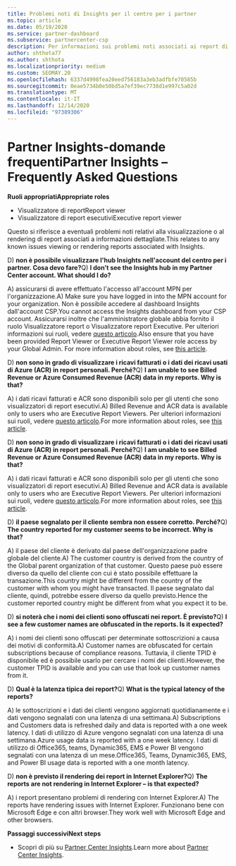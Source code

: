 ```yaml
---
title: Problemi noti di Insights per il centro per i partner
ms.topic: article
ms.date: 05/19/2020
ms.service: partner-dashboard
ms.subservice: partnercenter-csp
description: Per informazioni sui problemi noti associati ai report di partner Center Insights (PCI), vedere. Le informazioni possono includere problemi di rendering noti o limitazioni dei report.
author: shthota77
ms.author: shthota
ms.localizationpriority: medium
ms.custom: SEOMAY.20
ms.openlocfilehash: 6337d4998fea20eed756183a3eb3adfbfe70585b
ms.sourcegitcommit: 0eae5734b0e50bd5a7ef39ec7738d1e997c5a02d
ms.translationtype: MT
ms.contentlocale: it-IT
ms.lasthandoff: 12/14/2020
ms.locfileid: "97389306"
---
```

# <a name="partner-insights--frequently-asked-questions"></a><span data-ttu-id="e0154-104">Partner Insights-domande frequenti</span><span class="sxs-lookup"><span data-stu-id="e0154-104">Partner Insights – Frequently Asked Questions</span></span>

<span data-ttu-id="e0154-105">**Ruoli appropriati**</span><span class="sxs-lookup"><span data-stu-id="e0154-105">**Appropriate roles**</span></span>
- <span data-ttu-id="e0154-106">Visualizzatore di report</span><span class="sxs-lookup"><span data-stu-id="e0154-106">Report viewer</span></span>
- <span data-ttu-id="e0154-107">Visualizzatore di report esecutivi</span><span class="sxs-lookup"><span data-stu-id="e0154-107">Executive report viewer</span></span>

<span data-ttu-id="e0154-108">Questo si riferisce a eventuali problemi noti relativi alla visualizzazione o al rendering di report associati a informazioni dettagliate.</span><span class="sxs-lookup"><span data-stu-id="e0154-108">This relates to any known issues viewing or rendering reports associated with Insights.</span></span>

<span data-ttu-id="e0154-109">D) **non è possibile visualizzare l'hub Insights nell'account del centro per i partner. Cosa devo fare?**</span><span class="sxs-lookup"><span data-stu-id="e0154-109">Q) **I don’t see the Insights hub in my Partner Center account. What should I do?**</span></span>

<span data-ttu-id="e0154-110">A) assicurarsi di avere effettuato l'accesso all'account MPN per l'organizzazione.</span><span class="sxs-lookup"><span data-stu-id="e0154-110">A) Make sure you have logged in into the MPN account for your organization.</span></span> <span data-ttu-id="e0154-111">Non è possibile accedere al dashboard Insights dall'account CSP.</span><span class="sxs-lookup"><span data-stu-id="e0154-111">You cannot access the Insights dashboard from your CSP account.</span></span> <span data-ttu-id="e0154-112">Assicurarsi inoltre che l'amministratore globale abbia fornito il ruolo Visualizzatore report o Visualizzatore report Executive.  Per ulteriori informazioni sui ruoli, vedere [questo articolo](https://docs.microsoft.com/partner-center/pci-roles).</span><span class="sxs-lookup"><span data-stu-id="e0154-112">Also ensure that you have been provided Report Viewer or Executive Report Viewer role access by your Global Admin.  For more information about roles, see [this article](https://docs.microsoft.com/partner-center/pci-roles).</span></span>

<span data-ttu-id="e0154-113">D) **non sono in grado di visualizzare i ricavi fatturati o i dati dei ricavi usati di Azure (ACR) in report personali. Perché?**</span><span class="sxs-lookup"><span data-stu-id="e0154-113">Q) **I am unable to see Billed Revenue or Azure Consumed Revenue (ACR) data in my reports. Why is that?**</span></span>

<span data-ttu-id="e0154-114">A) i dati ricavi fatturati e ACR sono disponibili solo per gli utenti che sono visualizzatori di report esecutivi.</span><span class="sxs-lookup"><span data-stu-id="e0154-114">A) Billed Revenue and ACR data is available only to users who are Executive Report Viewers.</span></span>  <span data-ttu-id="e0154-115">Per ulteriori informazioni sui ruoli, vedere [questo articolo](https://docs.microsoft.com/partner-center/pci-roles).</span><span class="sxs-lookup"><span data-stu-id="e0154-115">For more information about roles, see [this article](https://docs.microsoft.com/partner-center/pci-roles).</span></span>

<span data-ttu-id="e0154-116">D) **non sono in grado di visualizzare i ricavi fatturati o i dati dei ricavi usati di Azure (ACR) in report personali. Perché?**</span><span class="sxs-lookup"><span data-stu-id="e0154-116">Q) **I am unable to see Billed Revenue or Azure Consumed Revenue (ACR) data in my reports. Why is that?**</span></span>

<span data-ttu-id="e0154-117">A) i dati ricavi fatturati e ACR sono disponibili solo per gli utenti che sono visualizzatori di report esecutivi.</span><span class="sxs-lookup"><span data-stu-id="e0154-117">A) Billed Revenue and ACR data is available only to users who are Executive Report Viewers.</span></span> <span data-ttu-id="e0154-118">Per ulteriori informazioni sui ruoli, vedere [questo articolo](https://docs.microsoft.com/partner-center/pci-roles).</span><span class="sxs-lookup"><span data-stu-id="e0154-118">For more information about roles, see [this article](https://docs.microsoft.com/partner-center/pci-roles).</span></span>

<span data-ttu-id="e0154-119">D) **il paese segnalato per il cliente sembra non essere corretto. Perché?**</span><span class="sxs-lookup"><span data-stu-id="e0154-119">Q) **The country reported for my customer seems to be incorrect. Why is that?**</span></span>

<span data-ttu-id="e0154-120">A) il paese del cliente è derivato dal paese dell'organizzazione padre globale del cliente.</span><span class="sxs-lookup"><span data-stu-id="e0154-120">A) The customer country is derived from the country of the Global parent organization of that customer.</span></span> <span data-ttu-id="e0154-121">Questo paese può essere diverso da quello del cliente con cui è stato possibile effettuare la transazione.</span><span class="sxs-lookup"><span data-stu-id="e0154-121">This country might be different from the country of the customer with whom you might have transacted.</span></span> <span data-ttu-id="e0154-122">Il paese segnalato dal cliente, quindi, potrebbe essere diverso da quello previsto.</span><span class="sxs-lookup"><span data-stu-id="e0154-122">Hence the customer reported country might be different from what you expect it to be.</span></span>

<span data-ttu-id="e0154-123">D) **si noterà che i nomi dei clienti sono offuscati nei report. È previsto?**</span><span class="sxs-lookup"><span data-stu-id="e0154-123">Q) **I see a few customer names are obfuscated in the reports. Is it expected?**</span></span>

<span data-ttu-id="e0154-124">A) i nomi dei clienti sono offuscati per determinate sottoscrizioni a causa dei motivi di conformità.</span><span class="sxs-lookup"><span data-stu-id="e0154-124">A) Customer names are obfuscated for certain subscriptions because of compliance reasons.</span></span> <span data-ttu-id="e0154-125">Tuttavia, il cliente TPID è disponibile ed è possibile usarlo per cercare i nomi dei clienti.</span><span class="sxs-lookup"><span data-stu-id="e0154-125">However, the customer TPID is available and you can use that look up customer names from it.</span></span>

<span data-ttu-id="e0154-126">D) **Qual è la latenza tipica dei report?**</span><span class="sxs-lookup"><span data-stu-id="e0154-126">Q) **What is the typical latency of the reports?**</span></span>

<span data-ttu-id="e0154-127">A) le sottoscrizioni e i dati dei clienti vengono aggiornati quotidianamente e i dati vengono segnalati con una latenza di una settimana.</span><span class="sxs-lookup"><span data-stu-id="e0154-127">A) Subscriptions and Customers data is refreshed daily and data is reported with a one week latency.</span></span> <span data-ttu-id="e0154-128">I dati di utilizzo di Azure vengono segnalati con una latenza di una settimana.</span><span class="sxs-lookup"><span data-stu-id="e0154-128">Azure usage data is reported with a one week latency.</span></span> <span data-ttu-id="e0154-129">I dati di utilizzo di Office365, teams, Dynamic365, EMS e Power BI vengono segnalati con una latenza di un mese.</span><span class="sxs-lookup"><span data-stu-id="e0154-129">Office365, Teams, Dynamic365, EMS, and Power BI usage data is reported with a one month latency.</span></span>

<span data-ttu-id="e0154-130">D) **non è previsto il rendering dei report in Internet Explorer?**</span><span class="sxs-lookup"><span data-stu-id="e0154-130">Q) **The reports are not rendering in Internet Explorer – is that expected?**</span></span>

<span data-ttu-id="e0154-131">A) i report presentano problemi di rendering con Internet Explorer.</span><span class="sxs-lookup"><span data-stu-id="e0154-131">A)  The reports have rendering issues with Internet Explorer.</span></span> <span data-ttu-id="e0154-132">Funzionano bene con Microsoft Edge e con altri browser.</span><span class="sxs-lookup"><span data-stu-id="e0154-132">They work well with Microsoft Edge and other browsers.</span></span>

<span data-ttu-id="e0154-133">**Passaggi successivi**</span><span class="sxs-lookup"><span data-stu-id="e0154-133">**Next steps**</span></span>

- <span data-ttu-id="e0154-134">Scopri di più su [Partner Center Insights](partner-center-insights.md).</span><span class="sxs-lookup"><span data-stu-id="e0154-134">Learn more about [Partner Center Insights](partner-center-insights.md).</span></span>
